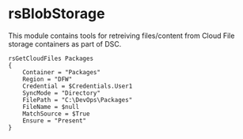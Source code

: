 rsBlobStorage
=====

This module contains tools for retreiving files/content from Cloud File storage containers as part of DSC.

```PoSh
rsGetCloudFiles Packages
{
	Container = "Packages"
	Region = "DFW"
	Credential = $Credentials.User1
	SyncMode = "Directory"
	FilePath = "C:\DevOps\Packages"
	FileName = $null
	MatchSource = $True
	Ensure = "Present"
}
```
